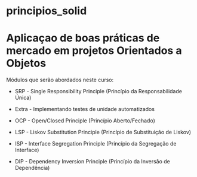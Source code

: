 # principios_solid
# Aplicaçao de boas práticas de mercado em projetos Orientados a Objetos

Módulos que serão abordados neste curso:

- SRP - Single Responsibility Principle (Princípio da Responsabilidade Única)

- Extra - Implementando testes de unidade automatizados

- OCP - Open/Closed Principle (Princípio Aberto/Fechado)

- LSP - Liskov Substitution Principle (Princípio de Substituição de Liskov)

- ISP - Interface Segregation Principle (Princípio da Segregação de Interface)

- DIP - Dependency Inversion Principle (Princípio da Inversão de Dependência)
